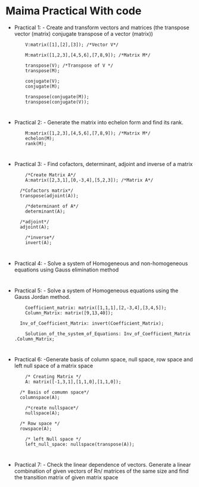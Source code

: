 # Maima Practical With code

* Practical 1: - Create and transform vectors and matrices (the transpose vector (matrix) conjugate transpose of a vector (matrix))

    ~~~
        V:matrix([1],[2],[3]); /*Vector V*/
    ~~~
    
    ~~~
        M:matrix([1,2,3],[4,5,6],[7,8,9]); /*Matrix M*/
    ~~~
    ~~~
        transpose(V); /*Transpose of V */
        transpose(M);
    ~~~
    ~~~
        conjugate(V);
        conjugate(M);
    ~~~
    ~~~
        transpose(conjugate(M));
        transpose(conjugate(V));
    ~~~

#

* Practical 2: - Generate the matrix into echelon form and find its rank.

    ~~~
        M:matrix([1,2,3],[4,5,6],[7,8,9]); /*Matrix M*/
        echelon(M);
        rank(M);
    ~~~

#

* Practical 3: - Find cofactors, determinant, adjoint and inverse of a matrix

    ~~~
        /*Create Matrix A*/
        A:matrix([2,3,1],[0,-3,4],[5,2,3]); /*Matrix A*/
    ~~~
        /*Cofactors matrix*/
        transpose(adjoint(A));
    ~~~
        /*determinant of A*/
        determinant(A);
    ~~~    
        /*adjoint*/
        adjoint(A);
    ~~~
        /*inverse*/
        invert(A);
    ~~~

#

* Practical 4: - Solve a system of Homogeneous and non-homogeneous equations using Gauss elimination method




#

* Practical 5: - Solve a system of Homogeneous equations using the Gauss Jordan method.

    ~~~
        Coefficient_matrix: matrix([1,1,1],[2,-3,4],[3,4,5]);
        Column_Matrix: matrix([9,13,40]);
    ~~~
        Inv_of_Coefficient_Matrix: invert(Coefficient_Matrix);
    ~~~
        Solution_of_the_system_of_Equations: Inv_of_Coefficient_Matrix .Column_Matrix;
    ~~~

#
* Practical 6: -Generate basis of column space, null space, row space and left null space of a matrix space

    ~~~
        /* Creating Matrix */
        A: matrix([-1,3,1],[1,1,0],[1,1,0]);
    ~~~
        /* Basis of comumn space*/
        columnspace(A);
    ~~~
        /*create nullspace*/
        nullspace(A); 
    ~~~
        /* Row space */
        rowspace(A);
    ~~~
        /* left Null space */
        left_null_space: nullspace(transpose(A));
    ~~~

#
* Practical 7: - Check the linear dependence of vectors. Generate a linear combination of given vectors of Rn/ matrices of the same size and find the transition matrix of given matrix space


